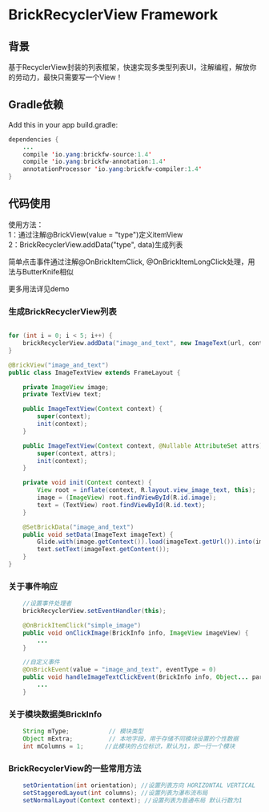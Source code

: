 # BrickRecyclerView Framework

## 背景
基于RecyclerView封装的列表框架，快速实现多类型列表UI，注解编程，解放你的劳动力，最快只需要写一个View！

## Gradle依赖

Add this in your app build.gradle:

```java
dependencies {
    ...
    compile 'io.yang:brickfw-source:1.4'
    compile 'io.yang:brickfw-annotation:1.4'
    annotationProcessor 'io.yang:brickfw-compiler:1.4'
}
```

## 代码使用

使用方法：</br>
1：通过注解@BrickView(value = "type")定义itemView</br>
2：BrickRecyclerView.addData("type", data)生成列表

简单点击事件通过注解@OnBrickItemClick, @OnBrickItemLongClick处理，用法与ButterKnife相似

更多用法详见demo

### 生成BrickRecyclerView列表
```java

for (int i = 0; i < 5; i++) {
    brickRecyclerView.addData("image_and_text", new ImageText(url, content));
}

@BrickView("image_and_text")
public class ImageTextView extends FrameLayout {

    private ImageView image;
    private TextView text;

    public ImageTextView(Context context) {
        super(context);
        init(context);
    }

    public ImageTextView(Context context, @Nullable AttributeSet attrs) {
        super(context, attrs);
        init(context);
    }

    private void init(Context context) {
        View root = inflate(context, R.layout.view_image_text, this);
        image = (ImageView) root.findViewById(R.id.image);
        text = (TextView) root.findViewById(R.id.text);
    }

    @SetBrickData("image_and_text")
    public void setData(ImageText imageText) {
        Glide.with(image.getContext()).load(imageText.getUrl()).into(image);
        text.setText(imageText.getContent());
    }
}
```

### 关于事件响应
```java
    //设置事件处理者
    brickRecyclerView.setEventHandler(this);

    @OnBrickItemClick("simple_image")
    public void onClickImage(BrickInfo info, ImageView imageView) {
        ...
    }

    //自定义事件
    @OnBrickEvent(value = "image_and_text", eventType = 0)
    public void handleImageTextClickEvent(BrickInfo info, Object... params) {
        ...
    }
```

### 关于模块数据类BrickInfo
```java
    String mType;           // 模块类型
    Object mExtra;          // 本地字段，用于存储不同模块设置的个性数据
    int mColumns = 1;      //此模块的占位标识，默认为1，即一行一个模块
```

### BrickRecyclerView的一些常用方法
```java
    setOrientation(int orientation); //设置列表方向 HORIZONTAL VERTICAL
    setStaggeredLayout(int columns); //设置列表为瀑布流布局
    setNormalLayout(Context context); //设置列表为普通布局 默认行数为1
```


